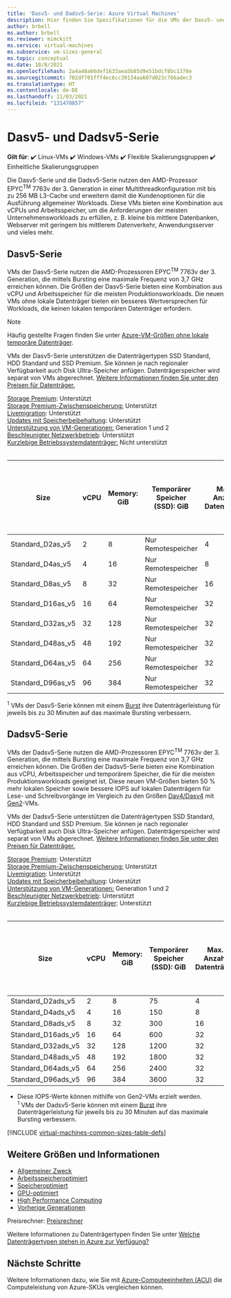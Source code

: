 ```yaml
---
title: 'Dasv5- und Dadsv5-Serie: Azure Virtual Machines'
description: Hier finden Sie Spezifikationen für die VMs der Dasv5- und Dadsv5-Serie.
author: brbell
ms.author: brbell
ms.reviewer: mimckitt
ms.service: virtual-machines
ms.subservice: vm-sizes-general
ms.topic: conceptual
ms.date: 10/8/2021
ms.openlocfilehash: 2a4a48a66def1633aea5b85d9e51bdcf8bc1378e
ms.sourcegitcommit: 702df701fff4ec6cc39134aa607d023c766adec3
ms.translationtype: HT
ms.contentlocale: de-DE
ms.lasthandoff: 11/03/2021
ms.locfileid: "131478857"
---
```

# <a name="dasv5-and-dadsv5-series"></a>Dasv5- und Dadsv5-Serie

**Gilt für**: :heavy_check_mark: Linux-VMs :heavy_check_mark: Windows-VMs :heavy_check_mark: Flexible Skalierungsgruppen :heavy_check_mark: Einheitliche Skalierungsgruppen

Die Dasv5-Serie und die Dadsv5-Serie nutzen den AMD-Prozessor EPYC<sup>TM</sup> 7763v der 3. Generation in einer Multithreadkonfiguration mit bis zu 256 MB L3-Cache und erweitern damit die Kundenoptionen für die Ausführung allgemeiner Workloads. Diese VMs bieten eine Kombination aus vCPUs und Arbeitsspeicher, um die Anforderungen der meisten Unternehmensworkloads zu erfüllen, z. B. kleine bis mittlere Datenbanken, Webserver mit geringem bis mittlerem Datenverkehr, Anwendungsserver und vieles mehr.

## <a name="dasv5-series"></a>Dasv5-Serie

VMs der Dasv5-Serie nutzen die AMD-Prozessoren EPYC<sup>TM</sup> 7763v der 3. Generation, die mittels Bursting eine maximale Frequenz von 3,7 GHz erreichen können. Die Größen der Dasv5-Serie bieten eine Kombination aus vCPU und Arbeitsspeicher für die meisten Produktionsworkloads. Die neuen VMs ohne lokale Datenträger bieten ein besseres Wertversprechen für Workloads, die keinen lokalen temporären Datenträger erfordern.

> [!NOTE]
> Häufig gestellte Fragen finden Sie unter [Azure-VM-Größen ohne lokale temporäre Datenträger](azure-vms-no-temp-disk.yml).

VMs der Dasv5-Serie unterstützen die Datenträgertypen SSD Standard, HDD Standard und SSD Premium. Sie können je nach regionaler Verfügbarkeit auch Disk Ultra-Speicher anfügen. Datenträgerspeicher wird separat von VMs abgerechnet. [Weitere Informationen finden Sie unter den Preisen für Datenträger.](https://azure.microsoft.com/pricing/details/managed-disks/)

[Storage Premium](premium-storage-performance.md): Unterstützt <br>
[Storage Premium-Zwischenspeicherung:](premium-storage-performance.md) Unterstützt <br>
[Livemigration](maintenance-and-updates.md): Unterstützt <br>
[Updates mit Speicherbeibehaltung](maintenance-and-updates.md): Unterstützt <br>
[Unterstützung von VM-Generationen:](generation-2.md) Generation 1 und 2 <br>
[Beschleunigter Netzwerkbetrieb](../virtual-network/create-vm-accelerated-networking-cli.md): Unterstützt <br>
[Kurzlebige Betriebssystemdatenträger:](ephemeral-os-disks.md) Nicht unterstützt <br><br>

| Size | vCPU | Memory: GiB | Temporärer Speicher (SSD): GiB | Max. Anzahl Datenträger | Maximaler Durchsatz des Datenträgers ohne Cache: IOPS/MBit/s | Durchsatz des Datenträgers mit maximalem Burst ohne Cache: IOPS/MBit/s<sup>1</sup> | Maximale Anzahl NICs | Max. Netzwerkbandbreite (MBit/s) |
|---|---|---|---|---|---|---|---|---|
| Standard_D2as_v5  | 2  | 8   | Nur Remotespeicher | 4  | 3\.750/82    | 10.000/600   | 2 | 12500  |
| Standard_D4as_v5  | 4  | 16  | Nur Remotespeicher | 8  | 6\.400/144   | 20.000/600   | 2 | 12500  |
| Standard_D8as_v5  | 8  | 32  | Nur Remotespeicher | 16 | 12.800/200  | 20.000/600   | 4 | 12500  |
| Standard_D16as_v5 | 16 | 64  | Nur Remotespeicher | 32 | 25600/384  | 40.000/800   | 8 | 12500 |
| Standard_D32as_v5 | 32 | 128 | Nur Remotespeicher | 32 | 51200/768  | 80.000/1.600  | 8 | 16000 |
| Standard_D48as_v5 | 48 | 192 | Nur Remotespeicher | 32 | 76800/1152 | 80.000/2.000  | 8 | 24.000 |
| Standard_D64as_v5 | 64 | 256 | Nur Remotespeicher | 32 | 80000/1200 | 80.000/2.000  | 8 | 32000 |
| Standard_D96as_v5 | 96 | 384 | Nur Remotespeicher | 32 | 80.000/1.600 | 80.000/2.000  | 8 | 40.000 |


<sup>1</sup> VMs der Dasv5-Serie können mit einem [Burst](disk-bursting.md) ihre Datenträgerleistung für jeweils bis zu 30 Minuten auf das maximale Bursting verbessern.


## <a name="dadsv5-series"></a>Dadsv5-Serie

VMs der Dadsv5-Serie nutzen die AMD-Prozessoren EPYC<sup>TM</sup> 7763v der 3. Generation, die mittels Bursting eine maximale Frequenz von 3,7 GHz erreichen können. Die Größen der Dadsv5-Serie bieten eine Kombination aus vCPU, Arbeitsspeicher und temporärem Speicher, die für die meisten Produktionsworkloads geeignet ist. Diese neuen VM-Größen bieten 50 % mehr lokalen Speicher sowie bessere IOPS auf lokalen Datenträgern für Lese- und Schreibvorgänge im Vergleich zu den Größen [Dav4/Dasv4](dav4-dasv4-series.md) mit [Gen2](generation-2.md)-VMs.

VMs der Dadsv5-Serie unterstützen die Datenträgertypen SSD Standard, HDD Standard und SSD Premium. Sie können je nach regionaler Verfügbarkeit auch Disk Ultra-Speicher anfügen. Datenträgerspeicher wird separat von VMs abgerechnet. [Weitere Informationen finden Sie unter den Preisen für Datenträger.](https://azure.microsoft.com/pricing/details/managed-disks/)


[Storage Premium](premium-storage-performance.md): Unterstützt <br>
[Storage Premium-Zwischenspeicherung:](premium-storage-performance.md) Unterstützt <br>
[Livemigration](maintenance-and-updates.md): Unterstützt <br>
[Updates mit Speicherbeibehaltung](maintenance-and-updates.md): Unterstützt <br>
[Unterstützung von VM-Generationen:](generation-2.md) Generation 1 und 2 <br>
[Beschleunigter Netzwerkbetrieb](../virtual-network/create-vm-accelerated-networking-cli.md): Unterstützt <br>
[Kurzlebige Betriebssystemdatenträger](ephemeral-os-disks.md): Unterstützt <br><br>

| Size | vCPU | Memory: GiB | Temporärer Speicher (SSD): GiB | Max. Anzahl Datenträger | Maximaler temporärer Speicherdurchsatz: IOPS/MB/s | Maximaler Durchsatz des Datenträgers ohne Cache: IOPS/MBit/s | Durchsatz des Datenträgers mit maximalem Burst ohne Cache: IOPS/MBit/s<sup>1</sup> | Maximale Anzahl NICs | Max. Netzwerkbandbreite (MBit/s) |
|---|---|---|---|---|---|---|---|---|---|
| Standard_D2ads_v5  | 2  | 8   | 75   | 4  | 9\.000/125    | 3\.750/82    | 10.000/600  | 2 | 12500  |
| Standard_D4ads_v5  | 4  | 16  | 150  | 8  | 19.000/250   | 6\.400/144   | 20.000/600  | 2 | 12500  |
| Standard_D8ads_v5  | 8  | 32  | 300  | 16 | 38.000/500   | 12.800/200  | 20.000/600  | 4 | 12500  |
| Standard_D16ads_v5 | 16 | 64  | 600  | 32 | 75.000/1.000  | 25600/384  | 40.000/800  | 8 | 12500 |
| Standard_D32ads_v5 | 32 | 128 | 1200 | 32 | 150.000/2.000 | 51200/768  | 80.000/1.000 | 8 | 16000 |
| Standard_D48ads_v5 | 48 | 192 | 1800 | 32 | 225.000/3.000 | 76800/1152 | 80.000/200 | 8 | 24.000 |
| Standard_D64ads_v5 | 64 | 256 | 2400 | 32 | 300.000/4.000 | 80000/1200 | 80.000/2.000 | 8 | 32000 |
| Standard_D96ads_v5 | 96 | 384 | 3600 | 32 | 450.000/4.000 | 80.000/1.600 | 80.000/2.000 | 8 | 40.000 |

* Diese IOPS-Werte können mithilfe von Gen2-VMs erzielt werden.<br>
<sup>1</sup> VMs der Dadsv5-Serie können mit einem [Burst](disk-bursting.md) ihre Datenträgerleistung für jeweils bis zu 30 Minuten auf das maximale Bursting verbessern.


[!INCLUDE [virtual-machines-common-sizes-table-defs](../../includes/virtual-machines-common-sizes-table-defs.md)]

## <a name="other-sizes-and-information"></a>Weitere Größen und Informationen

- [Allgemeiner Zweck](sizes-general.md)
- [Arbeitsspeicheroptimiert](sizes-memory.md)
- [Speicheroptimiert](sizes-storage.md)
- [GPU-optimiert](sizes-gpu.md)
- [High Performance Computing](sizes-hpc.md)
- [Vorherige Generationen](sizes-previous-gen.md)

Preisrechner: [Preisrechner](https://azure.microsoft.com/pricing/calculator/)

Weitere Informationen zu Datenträgertypen finden Sie unter [Welche Datenträgertypen stehen in Azure zur Verfügung?](disks-types.md)

## <a name="next-steps"></a>Nächste Schritte

Weitere Informationen dazu, wie Sie mit [Azure-Computeeinheiten (ACU)](acu.md) die Computeleistung von Azure-SKUs vergleichen können.